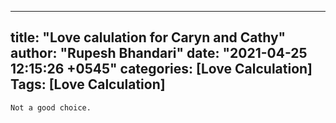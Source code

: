 
---
title: "Love calulation for Caryn and Cathy"
author: "Rupesh Bhandari"
date: "2021-04-25 12:15:26 +0545"
categories: [Love Calculation]
Tags: [Love Calculation]
---

    Not a good choice.
    